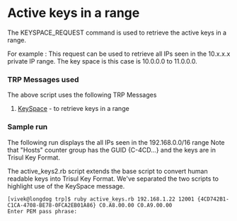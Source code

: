 Active keys in a range
======================

The KEYSPACE_REQUEST command is used to retrieve the active keys in a range.

For example : This request can be used to retrieve all IPs seen in the 10.x.x.x private IP range.
The key space is this case is  10.0.0.0 to 11.0.0.0.


### TRP Messages used

The above script uses the following TRP Messages

1. [KeySpace](http://trisul.org/docs/ref/trpprotomessages.html#keyspace)  - to retrieve keys in a range 


### Sample run


The following run displays the all IPs seen in the 192.168.0.0/16 range
Note that "Hosts" counter group has the GUID {C-4CD...} and the keys are in Trisul Key Format.

The active_keys2.rb script extends the base script to convert human readable keys into Trisul Key Format. We've separated the two scripts to highlight use of the KeySpace message.


```
[vivek@longdog trp]$ ruby active_keys.rb 192.168.1.22 12001 {4CD742B1-C1CA-4708-BE78-0FCA2EB01A86} C0.A8.00.00 C0.A9.00.00
Enter PEM pass phrase:


```

